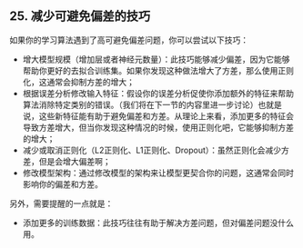## 25. 减少可避免偏差的技巧

如果你的学习算法遇到了高可避免偏差问题，你可以尝试以下技巧：

- 增大模型规模（增加层或者神经元数量）：此技巧能够减少偏差，因为它能够帮助你更好的去拟合训练集。如果你发现这种做法增大了方差，那么使用正则化，这通常会抑制方差的增大；
- 根据误差分析修改输入特征：假设你的误差分析促使你添加额外的特征来帮助算法消除特定类别的错误。（我们将在下一节的内容里进一步讨论）也就是说，这些新特征能有助于避免偏差和方差。从理论上来看，添加更多的特征会导致方差增大，但当你发现这种情况的时候，使用正则化吧，它能够抑制方差的增大；
- 减少或取消正则化（L2正则化、L1正则化、Dropout）：虽然正则化会减少方差，但是会增大偏差啊；
- 修改模型架构：通过修改模型的架构来让模型更契合你的问题，这通常会同时影响你的偏差和方差。

另外，需要提醒的一点就是：

- 添加更多的训练数据：此技巧往往有助于解决方差问题，但对偏差问题没什么用。